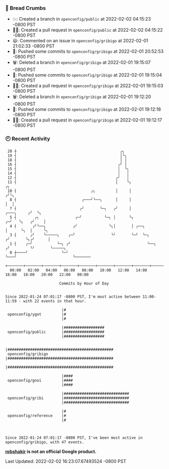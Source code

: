 ### 🍞 Bread Crumbs

 * 💥: Created a branch in `openconfig/public` at 2022-02-02 04:15:23 -0800 PST
 * ✍🏼: Created a pull request in `openconfig/public` at 2022-02-02 04:15:22 -0800 PST
 * 😃: Commented on an issue in `openconfig/gribigo` at 2022-02-01 21:02:33 -0800 PST
 * 🚢: Pushed some commits to `openconfig/gribigo` at 2022-02-01 20:52:53 -0800 PST
 * 🗑: Deleted a branch in `openconfig/gribigo` at 2022-02-01 19:15:07 -0800 PST
 * 🚢: Pushed some commits to `openconfig/gribigo` at 2022-02-01 19:15:04 -0800 PST
 * ✍🏼: Created a pull request in `openconfig/gribigo` at 2022-02-01 19:15:03 -0800 PST
 * 🗑: Deleted a branch in `openconfig/gribigo` at 2022-02-01 19:12:20 -0800 PST
 * 🚢: Pushed some commits to `openconfig/gribigo` at 2022-02-01 19:12:18 -0800 PST
 * ✍🏼: Created a pull request in `openconfig/gribigo` at 2022-02-01 19:12:17 -0800 PST

### 🕘 Recent Activity
```
 20 ┼                                              ╭╮
 19 ┤                                              │╰╮
 18 ┤                                              │ │
 16 ┤                                             ╭╯ │
 15 ┤                                             │  ╰╮
 14 ┤                                             │   │
 12 ┤                                            ╭╯   │
 11 ┤                                            │    ╰╮                              ╭╮
 10 ┤                                 ╭╮         │     │                             ╭╯╰╮
  8 ┤                             ╭───╯╰──╮      │     │                             │  │
  7 ┤                            ╭╯       ╰─╮   ╭╯     │                  ╭───╮     ╭╯  ╰╮
  5 ┤        ╭╮                ╭─╯          ╰─╮ │      ╰╮               ╭─╯   ╰╮   ╭╯    │
  4 ┤       ╭╯╰──╮            ╭╯              ╰╮│       │ ╭──╮          │      ╰╮  │     ╰╮
  3 ┤      ╭╯    ╰─────╮    ╭─╯                ╰╯       ╰─╯  ╰─╮       ╭╯       ╰╮╭╯      │
  1 ┤    ╭─╯           ╰─╮ ╭╯                                  ╰──╮   ╭╯         ╰╯       ╰─────╮
  0 ┼────╯               ╰─╯                                      ╰───╯                         ╰───────
    +───────+───────+───────+───────+───────+───────+───────+───────+───────+───────+───────+───────+────
  00:00   02:00   04:00   06:00   08:00   10:00   12:00   14:00   16:00   18:00   20:00   22:00   00:00   

						Commits by Hour of Day


Since 2022-01-24 07:01:17 -0800 PST, I'm most active between 11:00-11:59 - with 22 events in that hour.

```



```
                         |#
 openconfig/ygot         |#
                         |#

                         |##################
 openconfig/public       |##################
                         |##################

                         |###############################################
 openconfig/gribigo      |###############################################
                         |###############################################

                         |####
 openconfig/gnoi         |####
                         |####

                         |#############################
 openconfig/gribi        |#############################
                         |#############################

                         |#
 openconfig/reference    |#
                         |#



Since 2022-01-24 07:01:17 -0800 PST, I've been most active in openconfig/gribigo, with 47 events.

```
**[robshakir](mailto:robjs@google.com) is not an official Google product.**  


Last Updated: 2022-02-02 16:23:07.67493524 -0800 PST
